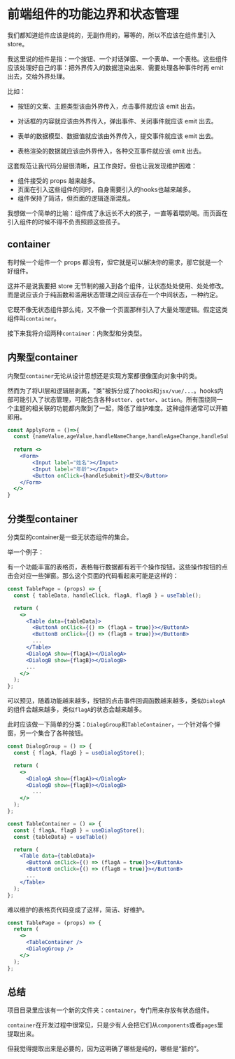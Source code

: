 # 前端组件的功能边界和状态管理

我们都知道组件应该是纯的，无副作用的，幂等的，所以不应该在组件里引入 store。

我这里说的组件是指：一个按钮、一个对话弹窗、一个表单、一个表格。这些组件应该处理好自己的事：把外界传入的数据渲染出来、需要处理各种事件时再 emit 出去，交给外界处理。

比如：

- 按钮的文案、主题类型该由外界传入，点击事件就应该 emit 出去。

- 对话框的内容就应该由外界传入，弹出事件、关闭事件就应该 emit 出去。

- 表单的数据模型、数据值就应该由外界传入，提交事件就应该 emit 出去。

- 表格渲染的数据就应该由外界传入，各种交互事件就应该 emit 出去。

这套规范让我代码分层很清晰，且工作良好。但也让我发现维护困难：

- 组件接受的 props 越来越多。
- 页面在引入这些组件的同时，自身需要引入的hooks也越来越多。
- 组件保持了简洁，但页面的逻辑逐渐混乱。

我想做一个简单的比喻：组件成了永远长不大的孩子，一直等着喂奶喝。而页面在引入组件的时候不得不负责照顾这些孩子。

## container

有时候一个组件一个 props 都没有，但它就是可以解决你的需求，那它就是一个好组件。

这并不是说我要把 store 无节制的接入到各个组件，让状态处处使用、处处修改。而是说应该介于纯函数和滥用状态管理之间应该存在一个中间状态，一种约定。

它既不像无状态组件那么纯，又不像一个页面那样引入了大量处理逻辑。假定这类组件叫`container`。

接下来我将介绍两种`container`：内聚型和分类型。

## 内聚型container

内聚型`container`无论从设计思想还是实现方案都很像面向对象中的类。

然而为了将UI层和逻辑层剥离，"类"被拆分成了hooks和`jsx/vue/...`。hooks内部可能引入了状态管理，可能包含各种`setter`、`getter`、`action`。所有围绕同一个主题的相关联的功能都内聚到了一起，降低了维护难度。这种组件通常可以开箱即用。

```jsx
const ApplyForm = ()=>{
  const {nameValue,ageValue,handleNameChange,handleAgaeChange,handleSubmit} = useApplyForm()
  
  return <>
  	<Form>
  		<Input label="姓名"></Input>
    	<Input label="年龄"></Input>
    	<Button onClick={handleSubmit}>提交</Button>
  	</Form>
  </>
}
```

## 分类型container

分类型的container是一些无状态组件的集合。

举一个例子：

有一个功能丰富的表格页，表格每行数据都有若干个操作按钮。这些操作按钮的点击会对应一些弹窗。那么这个页面的代码看起来可能是这样的：

```jsx
const TablePage = (props) => {
  const { tableData, handleClick, flagA, flagB } = useTable();

  return (
    <>
      <Table data={tableData}>
        <ButtonA onClick={() => (flagA = true)}></ButtonA>
        <ButtonB onClick={() => (flagB = true)}></ButtonB>
        ...
      </Table>
      <DialogA show={flagA}></DialogA>
      <DialogB show={flagB}></DialogB>
      ...
    </>
  );
};
```

可以预见，随着功能越来越多，按钮的点击事件回调函数越来越多，类似`DialogA`的组件会越来越多，类似`flagA`的状态会越来越多。

此时应该做一下简单的分类：`DialogGroup`和`TableContainer`，一个针对各个弹窗，另一个集合了各种按钮。

```jsx
const DialogGroup = () => {
  const { flagA, flagB } = useDialogStore();

  return (
    <>
      <DialogA show={flagA}></DialogA>
      <DialogB show={flagB}></DialogB>
    	...
    </>
  );
};

const TableContainer = () => {
  const { flagA, flagB } = useDialogStore();
  const {tableData} = useTable()

  return (
    <Table data={tableData}>
      <ButtonA onClick={() => (flagA = true)}></ButtonA>
      <ButtonB onClick={() => (flagB = true)}></ButtonB>
      ...
    </Table>
  );
};
```

难以维护的表格页代码变成了这样，简洁、好维护。

```jsx
const TablePage = (props) => {
  return (
    <>
      <TableContainer />
      <DialogGroup />
    </>
  );
};
```

## 总结

项目目录里应该有一个新的文件夹：`container`，专门用来存放有状态组件。

`container`在开发过程中很常见，只是少有人会把它们从`components`或者`pages`里提取出来。

但我觉得提取出来是必要的，因为这明确了哪些是纯的，哪些是“脏的”。
